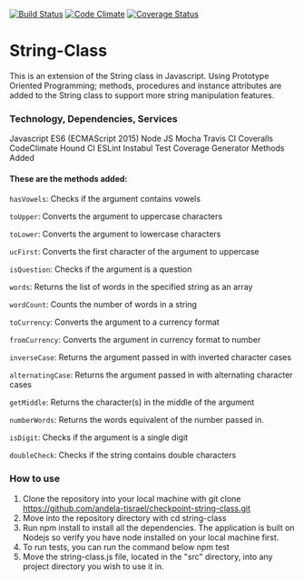 [![Build Status](https://travis-ci.org/andela-tisrael/checkpoint-string-class.svg?branch=develop)](https://travis-ci.org/andela-tisrael/checkpoint-string-class)
[![Code Climate](https://codeclimate.com/github/andela-tisrael/checkpoint-string-class/badges/gpa.svg)](https://codeclimate.com/github/andela-tisrael/checkpoint-string-class)
[![Coverage Status](https://coveralls.io/repos/github/andela-tisrael/checkpoint-string-class/badge.svg?branch=develop)](https://coveralls.io/github/andela-tisrael/checkpoint-string-class?branch=develop)

# String-Class

This is an extension of the String class in Javascript. Using Prototype Oriented Programming; methods, procedures and instance attributes are added to the String class to support more string manipulation features.

### Technology, Dependencies, Services

Javascript ES6 (ECMAScript 2015)
Node JS
Mocha
Travis CI
Coveralls
CodeClimate
Hound CI
ESLint
Instabul Test Coverage Generator
Methods Added

#### These are the methods added:

`hasVowels`: Checks if the argument contains vowels

`toUpper`: Converts the argument to uppercase characters

`toLower`: Converts the argument to lowercase characters

`ucFirst`: Converts the first character of the argument to uppercase

`isQuestion`: Checks if the argument is a question

`words`: Returns the list of words in the specified string as an array

`wordCount`: Counts the number of words in a string

`toCurrency`: Converts the argument to a currency format

`fromCurrency`: Converts the argument in currency format to number

`inverseCase`: Returns the argument passed in with inverted character cases

`alternatingCase`: Returns the argument passed in with alternating character cases

`getMiddle`: Returns the character(s) in the middle of the argument

`numberWords`: Returns the words equivalent of the number passed in.

`isDigit`: Checks if the argument is a single digit

`doubleCheck`: Checks if the string contains double characters

### How to use

1. Clone the repository into your local machine with git clone https://github.com/andela-tisrael/checkpoint-string-class.git
2. Move into the repository directory with cd string-class
3. Run npm install to install all the dependencies. The application is built on Nodejs so verify you have node installed on your local machine first.
4. To run tests, you can run the command below npm test
5. Move the string-class.js file, located in the "src" directory, into any project directory you wish to use it in.